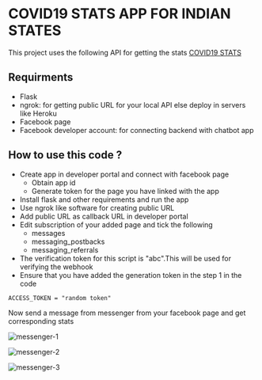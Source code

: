 # COVID19 STATS APP FOR INDIAN STATES

This project uses the following API for getting the stats
[COVID19 STATS](https://api.covid19india.org/data.json)

## Requirments
- Flask
- ngrok: for getting public URL for your local API else deploy in servers like Heroku
- Facebook page
- Facebook developer account: for connecting backend with chatbot app

## How to use this code ?
- Create app in developer portal and connect with facebook page
  - Obtain app id
  - Generate token for the page you have linked with the app  
- Install flask and other requirements and run the app
- Use ngrok like software for creating public URL
- Add public URL as callback URL in developer portal
- Edit subscription of your added page and tick the following
    - messages
    - messaging_postbacks
    - messaging_referrals
- The verification token for this script is "abc".This will be used for verifying the webhook
- Ensure that you have added the generation token in the step 1 in the code

```ACCESS_TOKEN = "random token"```

Now send a message from messenger from your facebook page and get corresponding stats

![messenger-1](https://user-images.githubusercontent.com/73653978/111796544-4a97fa00-88ee-11eb-9e8a-e22031a6d665.PNG)

![messenger-2](https://user-images.githubusercontent.com/73653978/111796445-318f4900-88ee-11eb-9db0-07bc8c765bae.PNG)

![messenger-3](https://user-images.githubusercontent.com/73653978/111796633-5e436080-88ee-11eb-9f2e-f8e257bf43fb.PNG)
